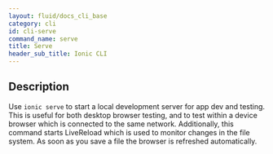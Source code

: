 ```yaml
---
layout: fluid/docs_cli_base
category: cli
id: cli-serve
command_name: serve
title: Serve
header_sub_title: Ionic CLI
---
```


## Description

Use `ionic serve` to start a local development server for app dev and testing. This is useful for both desktop browser testing, and to test within a device browser which is connected to the same network. Additionally, this command starts LiveReload which is used to monitor changes in the file system. As soon as you save a file the browser is refreshed automatically.
